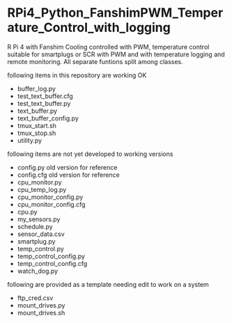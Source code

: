 # RPi4_Python_FanshimPWM_Temperature_Control_with_logging
R Pi 4 with Fanshim Cooling controlled with PWM, temperature control suitable for smartplugs or SCR with PWM and with temperature logging and remote monitoring.  All separate funtions split among classes.

following items in this repository are working OK
* buffer_log.py
* test_text_buffer.cfg
* test_text_buffer.py
* text_buffer.py
* text_buffer_config.py
* tmux_start.sh
* tmux_stop.sh
* utility.py

following items are not yet developed to working versions
* config.py old version for reference
* config.cfg old version for reference
* cpu_monitor.py
* cpu_temp_log.py
* cpu_monitor_config.py
* cpu_monitor_config.cfg
* cpu.py
* my_sensors.py
* schedule.py
* sensor_data.csv
* smartplug.py
* temp_control.py
* temp_control_config.py
* temp_control_config.cfg
* watch_dog.py

following are provided as a template needing edit to work on a system
* ftp_cred.csv
* mount_drives.py
* mount_drives.sh
